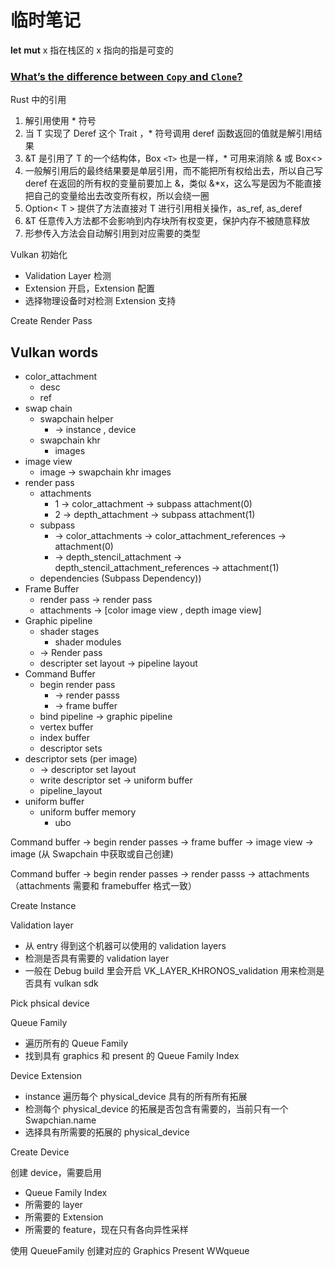 # 临时笔记

**let** **mut** x 指在栈区的 x 指向的指是可变的

### [What’s the difference between `Copy` and `Clone`?](https://doc.rust-lang.org/core/marker/trait.Copy.html#whats-the-difference-between-copy-and-clone)

Rust 中的引用

1. 解引用使用 * 符号
2. 当 T 实现了 Deref 这个 Trait ，* 符号调用 deref 函数返回的值就是解引用结果
3. &T 是引用了 T 的一个结构体，Box `<T>`  也是一样，* 可用来消除 & 或 Box<>
4. 一般解引用后的最终结果要是单层引用，而不能把所有权给出去，所以自己写 deref 在返回的所有权的变量前要加上 &，类似 &*x，这么写是因为不能直接把自己的变量给出去改变所有权，所以会绕一圈
5. Option< T > 提供了方法直接对 T 进行引用相关操作，as_ref, as_deref
6. &T 任意传入方法都不会影响到内存块所有权变更，保护内存不被随意释放
7. 形参传入方法会自动解引用到对应需要的类型

Vulkan 初始化

* Validation Layer 检测
* Extension 开启，Extension 配置
* 选择物理设备时对检测 Extension 支持

Create Render Pass

## Vulkan words

* color_attachment
  * desc
  * ref
* swap chain
  * swapchain helper
    * -> instance , device
  * swapchain khr
    * images
* image view
  * image -> swapchain khr images
* render pass
  * attachments
    * 1 -> color_attachment -> subpass attachment(0)
    * 2 -> depth_attachment -> subpass attachment(1)
  * subpass
    * -> color_attachments -> color_attachment_references -> attachment(0)
    * -> depth_stencil_attachment -> depth_stencil_attachment_references -> attachment(1)
  * dependencies (Subpass Dependency))
* Frame Buffer
  * render pass -> render pass
  * attachments -> [color image view , depth image view]
* Graphic pipeline
  * shader stages
    * shader modules
  * -> Render pass
  * descripter set layout -> pipeline layout
* Command Buffer
  * begin render pass
    * -> render passs
    * -> frame buffer
  * bind pipeline -> graphic pipeline
  * vertex buffer
  * index buffer
  * descriptor sets
* descriptor sets (per image)
  * -> descriptor set layout
  * write descriptor set -> uniform buffer
  * pipeline_layout
* uniform buffer
  * uniform buffer memory
    * ubo

Command buffer -> begin render passes -> frame buffer -> image view -> image (从 Swapchain 中获取或自己创建)

Command buffer -> begin render passes -> render passs -> attachments （attachments 需要和 framebuffer 格式一致）


Create Instance

Validation layer

* 从 entry 得到这个机器可以使用的 validation layers
* 检测是否具有需要的 validation layer
* 一般在 Debug build 里会开启 VK_LAYER_KHRONOS_validation 用来检测是否具有 vulkan sdk

Pick phsical device 

Queue Family

* 遍历所有的 Queue Family
* 找到具有 graphics 和 present 的 Queue Family Index

Device Extension

* instance 遍历每个 physical_device 具有的所有所有拓展
* 检测每个 physical_device 的拓展是否包含有需要的，当前只有一个 Swapchian.name
* 选择具有所需要的拓展的 physical_device

Create Device 

创建 device，需要启用

* Queue Family Index
* 所需要的 layer
* 所需要的 Extension
* 所需要的 feature，现在只有各向异性采样

使用 QueueFamily 创建对应的 Graphics Present WWqueue
